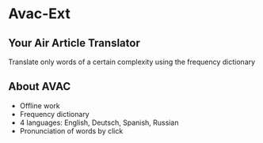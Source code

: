 # Avac-Ext 
## Your Air Article Translator
Translate only words of a certain complexity using the frequency dictionary

## About AVAC
* Offline work
* Frequency dictionary
* 4 languages: English, Deutsch, Spanish, Russian
* Pronunciation of words by click

